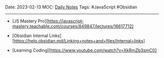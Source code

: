 Date: 2023-02-13
MOC: [Daily Notes](../../1.%20MOC/Daily%20Notes.md)
Tags:  #JavaScript #Obsidian

---
* [JS Mastery Pro][https://javascript-mastery.teachable.com/courses/849847/lectures/16617712]
* [Obsidian Internal Links][https://help.obsidian.md/Linking+notes+and+files/Internal+links]

* [Learning Coding][https://www.youtube.com/watch?v=XkRmZb3smC0]



